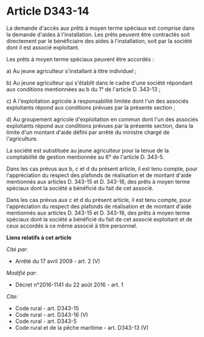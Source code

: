 # Article D343-14

La demande d'accès aux prêts à moyen terme spéciaux est comprise dans la demande d'aides à l'installation. Les prêts peuvent
être contractés soit directement par le bénéficiaire des aides à l'installation, soit par la société dont il est associé
exploitant. 

Les prêts à moyen terme spéciaux peuvent être accordés : 

a) Au jeune agriculteur s'installant à titre individuel ; 

b) Au jeune agriculteur qui s'établit dans le cadre d'une société répondant aux conditions mentionnées au b du 1° de
l'article D. 343-13 ; 

c) A l'exploitation agricole à responsabilité limitée dont l'un des associés exploitants répond aux conditions prévues par la
présente section ; 

d) Au groupement agricole d'exploitation en commun dont l'un des associés exploitants répond aux conditions prévues par la
présente section, dans la limite d'un montant d'aide défini par arrêté du ministre chargé de l'agriculture. 

La société est substituée au jeune agriculteur pour la tenue de la comptabilité de gestion mentionnée au 6° de l'article D.
343-5. 

Dans les cas prévus aux b, c et d du présent article, il est tenu compte, pour l'appréciation du respect des plafonds de
réalisation et de montant d'aide mentionnés aux articles D. 343-15 et D. 343-16, des prêts à moyen terme spéciaux dont la
société a bénéficié du fait de cet associé. 

Dans les cas prévus aux c et d du présent article, il est tenu compte, pour l'appréciation du respect des plafonds de
réalisation et de montant d'aide mentionnés aux articles D. 343-15 et D. 343-16, des prêts à moyen terme spéciaux dont la
société a bénéficié du fait de cet associé exploitant et de ceux accordés à ce même associé à titre personnel.

**Liens relatifs à cet article**

_Cité par_:

  - Arrêté du 17 avril 2009 - art. 2 (V)

_Modifié par_:

  - Décret n°2016-1141 du 22 août 2016 - art. 1

_Cite_:

  - Code rural - art. D343-15
  - Code rural - art. D343-16 (V)
  - Code rural - art. D343-5
  - Code rural et de la pêche maritime - art. D343-13 (V)
